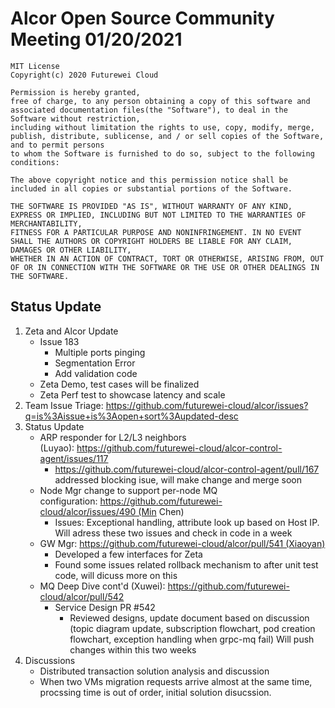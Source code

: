 # Alcor Open Source Community Meeting 01/20/2021

    MIT License
    Copyright(c) 2020 Futurewei Cloud

    Permission is hereby granted,
    free of charge, to any person obtaining a copy of this software and associated documentation files(the "Software"), to deal in the Software without restriction,
    including without limitation the rights to use, copy, modify, merge, publish, distribute, sublicense, and / or sell copies of the Software, and to permit persons
    to whom the Software is furnished to do so, subject to the following conditions:

    The above copyright notice and this permission notice shall be included in all copies or substantial portions of the Software.

    THE SOFTWARE IS PROVIDED "AS IS", WITHOUT WARRANTY OF ANY KIND, EXPRESS OR IMPLIED, INCLUDING BUT NOT LIMITED TO THE WARRANTIES OF MERCHANTABILITY,
    FITNESS FOR A PARTICULAR PURPOSE AND NONINFRINGEMENT. IN NO EVENT SHALL THE AUTHORS OR COPYRIGHT HOLDERS BE LIABLE FOR ANY CLAIM, DAMAGES OR OTHER LIABILITY,
    WHETHER IN AN ACTION OF CONTRACT, TORT OR OTHERWISE, ARISING FROM, OUT OF OR IN CONNECTION WITH THE SOFTWARE OR THE USE OR OTHER DEALINGS IN THE SOFTWARE.

## Status Update ##

1. Zeta and Alcor Update
    * Issue 183
        * Multiple ports pinging
        * Segmentation Error
        * Add validation code
    * Zeta Demo, test cases will be finalized
    * Zeta Perf test to showcase latency and scale 
2. Team Issue Triage: https://github.com/futurewei-cloud/alcor/issues?q=is%3Aissue+is%3Aopen+sort%3Aupdated-desc
3. Status Update 
    * ARP responder for L2/L3 neighbors (Luyao): https://github.com/futurewei-cloud/alcor-control-agent/issues/117 
        * https://github.com/futurewei-cloud/alcor-control-agent/pull/167  addressed blocking isue, will make change and merge soon
    * Node Mgr change to support per-node MQ configuration: https://github.com/futurewei-cloud/alcor/issues/490 (Min Chen)
        * Issues: Exceptional handling, attribute look up  based on Host IP. Will adress these two issues and check in code in a week
    * GW Mgr: https://github.com/futurewei-cloud/alcor/pull/541 (Xiaoyan)
        * Developed a few interfaces for Zeta
        * Found some issues related rollback mechanism to  after unit test code, will dicuss more on this 
    * MQ Deep Dive cont'd (Xuwei): https://github.com/futurewei-cloud/alcor/pull/542
        * Service Design PR #542 
            * Reviewed designs, update document based on discussion (topic diagram update, subscription flowchart, pod creation flowchart, exception handling when grpc-mq fail) Will push changes within this two weeks
4. Discussions
    * Distributed transaction solution analysis and discussion 
    * When two VMs migration requests arrive almost at the same time, procssing time is out of order, initial solution disucssion. 


        